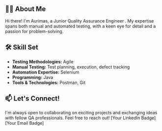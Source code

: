 
## 👨‍💻 About Me

Hi there! I'm Aurimas, a Junior Quality Assurance Engineer . My expertise spans both manual and automated testing, with a keen eye for detail and a passion for problem-solving.

## 🛠️ Skill Set

* **Testing Methodologies:** Agile
* **Manual Testing:** Test planning, execution, defect tracking
* **Automation Expertise:** Selenium
* **Programming:** Java
* **Tools & Technologies:** Postman, Git

## 📫 Let's Connect!

I'm always open to collaborating on exciting projects and exchanging ideas with fellow QA professionals. Feel free to reach out!
[Your LinkedIn Badge] [Your Email Badge]

